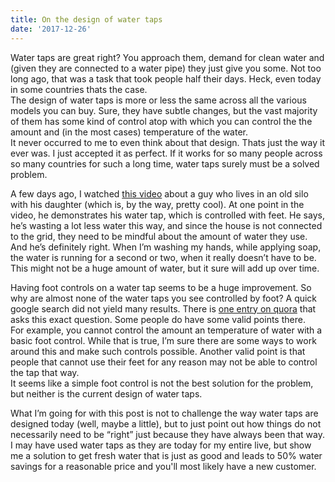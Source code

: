 ```yaml
---
title: On the design of water taps
date: '2017-12-26'
---
```


Water taps are great right? You approach them, demand for clean water and (given they are connected to a water pipe) they just give you some. Not too long ago, that was a task that took people half their days. Heck, even today in some countries thats the case.  
The design of water taps is more or less the same across all the various models you can buy. Sure, they have subtle changes, but the vast majority of them has some kind of control atop with which you can control the the amount and (in the most cases) temperature of the water.  
It never occurred to me to even think about that design. Thats just the way it ever was. I just accepted it as perfect. If it works for so many people across so many countries for such a long time, water taps surely must be a solved problem.

A few days ago, I watched [this video](https://www.youtube.com/watch?v=1v5DbCbl08M) about a guy who lives in an old silo with his daughter (which is, by the way, pretty cool). At one point in the video, he demonstrates his water tap, which is controlled with feet. He says, he’s wasting a lot less water this way, and since the house is not connected to the grid, they need to be mindful about the amount of water they use.  
And he’s definitely right. When I’m washing my hands, while applying soap, the water is running for a second or two, when it really doesn’t have to be. This might not be a huge amount of water, but it sure will add up over time.

Having foot controls on a water tap seems to be a huge improvement. So why are almost none of the water taps you see controlled by foot? A quick google search did not yield many results. There is [one entry on quora](https://www.quora.com/Plumbing-Why-arent-pedals-to-control-water-taps-widely-accepted-inspite-of-their-advantage-of-being-much-more-efficient) that asks this exact question. Some people do have some valid points there.  
For example, you cannot control the amount an temperature of water with a basic foot control. While that is true, I’m sure there are some ways to work around this and make such controls possible.
Another valid point is that people that cannot use their feet for any reason may not be able to control the tap that way.  
It seems like a simple foot control is not the best solution for the problem, but neither is the current design of water taps.

What I’m going for with this post is not to challenge the way water taps are designed today (well, maybe a little), but to just point out how things do not necessarily need to be “right” just because they have always been that way. I may have used water taps as they are today for my entire live, but show me a solution to get fresh water that is just as good and leads to 50% water savings for a reasonable price and you'll most likely have a new customer.
